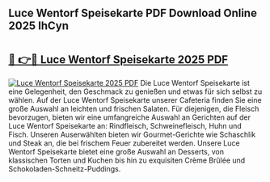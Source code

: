 ## Luce Wentorf Speisekarte PDF Download Online 2025 IhCyn

# <h2><a href="http://gccgzqt.nevu.top/?p=Luce+Wentorf+Speisekarte">🔗 👉🔴 Luce Wentorf Speisekarte 2025 PDF</a></h2>

[![Luce Wentorf Speisekarte 2025 PDF](https://i.imgur.com/dBaPXMq.png)](http://gccgzqt.nevu.top/?p=Luce+Wentorf+Speisekarte)
Die Luce Wentorf Speisekarte ist eine Gelegenheit, den Geschmack zu genießen und etwas für sich selbst zu wählen. Auf der Luce Wentorf Speisekarte unserer Cafeteria finden Sie eine große Auswahl an leichten und frischen Salaten. Für diejenigen, die Fleisch bevorzugen, bieten wir eine umfangreiche Auswahl an Gerichten auf der Luce Wentorf Speisekarte an: Rindfleisch, Schweinefleisch, Huhn und Fisch. Unseren Auserwählten bieten wir Gourmet-Gerichte wie Schaschlik und Steak an, die bei frischem Feuer zubereitet werden. Unsere Luce Wentorf Speisekarte bietet eine große Auswahl an Desserts, von klassischen Torten und Kuchen bis hin zu exquisiten Crème Brûlée und Schokoladen-Schneitz-Puddings.
